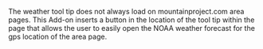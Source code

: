 The weather tool tip does not always load on mountainproject.com area pages. This Add-on inserts a button in the location of the tool tip within the page that allows the user to easily open the NOAA weather forecast for the gps location of the area page.
